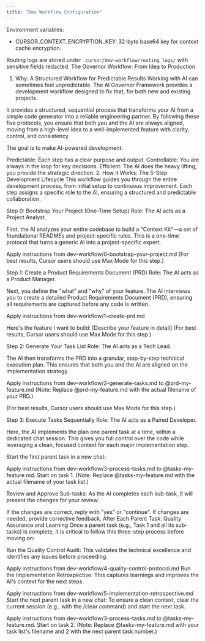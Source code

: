 ```yaml
---
title: "Dev Workflow Configuration"
---
```


Environment variables:

- CURSOR_CONTEXT_ENCRYPTION_KEY: 32-byte base64 key for context cache encryption.

Routing logs are stored under `.cursor/dev-workflow/routing_logs/` with sensitive fields redacted.
The Governor Workflow: From Idea to Production
1. Why: A Structured Workflow for Predictable Results
Working with AI can sometimes feel unpredictable. The AI Governor Framework provides a development workflow designed to fix that, for both new and existing projects.

It provides a structured, sequential process that transforms your AI from a simple code generator into a reliable engineering partner. By following these five protocols, you ensure that both you and the AI are always aligned, moving from a high-level idea to a well-implemented feature with clarity, control, and consistency.

The goal is to make AI-powered development:

Predictable: Each step has a clear purpose and output.
Controllable: You are always in the loop for key decisions.
Efficient: The AI does the heavy lifting, you provide the strategic direction.
2. How it Works: The 5-Step Development Lifecycle
This workflow guides you through the entire development process, from initial setup to continuous improvement. Each step assigns a specific role to the AI, ensuring a structured and predictable collaboration.

Step 0: Bootstrap Your Project (One-Time Setup)
Role: The AI acts as a Project Analyst.

First, the AI analyzes your entire codebase to build a "Context Kit"—a set of foundational READMEs and project-specific rules. This is a one-time protocol that turns a generic AI into a project-specific expert.

Apply instructions from dev-workflow/0-bootstrap-your-project.md
(For best results, Cursor users should use Max Mode for this step.)

Step 1: Create a Product Requirements Document (PRD)
Role: The AI acts as a Product Manager.

Next, you define the "what" and "why" of your feature. The AI interviews you to create a detailed Product Requirements Document (PRD), ensuring all requirements are captured before any code is written.

Apply instructions from dev-workflow/1-create-prd.md

Here's the feature I want to build: [Describe your feature in detail]
(For best results, Cursor users should use Max Mode for this step.)

Step 2: Generate Your Task List
Role: The AI acts as a Tech Lead.

The AI then transforms the PRD into a granular, step-by-step technical execution plan. This ensures that both you and the AI are aligned on the implementation strategy.

Apply instructions from dev-workflow/2-generate-tasks.md to @prd-my-feature.md
(Note: Replace @prd-my-feature.md with the actual filename of your PRD.)

(For best results, Cursor users should use Max Mode for this step.)

Step 3: Execute Tasks Sequentially
Role: The AI acts as a Paired Developer.

Here, the AI implements the plan one parent task at a time, within a dedicated chat session. This gives you full control over the code while leveraging a clean, focused context for each major implementation step.

Start the first parent task in a new chat:

Apply instructions from dev-workflow/3-process-tasks.md to @tasks-my-feature.md. Start on task 1.
(Note: Replace @tasks-my-feature.md with the actual filename of your task list.)

Review and Approve Sub-tasks: As the AI completes each sub-task, it will present the changes for your review.

If the changes are correct, reply with "yes" or "continue".
If changes are needed, provide corrective feedback.
After Each Parent Task: Quality Assurance and Learning Once a parent task (e.g., Task 1 and all its sub-tasks) is complete, it is critical to follow this three-step process before moving on:

Run the Quality Control Audit: This validates the technical excellence and identifies any issues before proceeding.

Apply instructions from dev-workflow/4-quality-control-protocol.md
Run the Implementation Retrospective: This captures learnings and improves the AI's context for the next steps.

Apply instructions from dev-workflow/5-implementation-retrospective.md
Start the next parent task in a new chat: To ensure a clean context, clear the current session (e.g., with the /clear command) and start the next task.

Apply instructions from dev-workflow/3-process-tasks.md to @tasks-my-feature.md. Start on task 2.
(Note: Replace @tasks-my-feature.md with your task list's filename and 2 with the next parent task number.)

